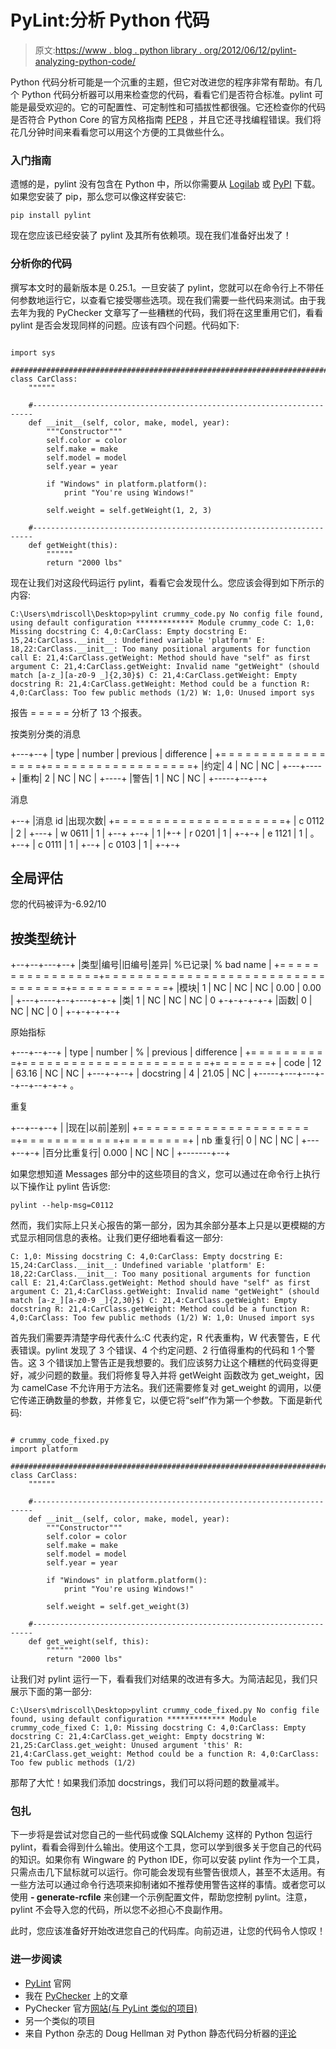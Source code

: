 # PyLint:分析 Python 代码

> 原文:[https://www . blog . python library . org/2012/06/12/pylint-analyzing-python-code/](https://www.blog.pythonlibrary.org/2012/06/12/pylint-analyzing-python-code/)

Python 代码分析可能是一个沉重的主题，但它对改进您的程序非常有帮助。有几个 Python 代码分析器可以用来检查您的代码，看看它们是否符合标准。pylint 可能是最受欢迎的。它的可配置性、可定制性和可插拔性都很强。它还检查你的代码是否符合 Python Core 的官方风格指南 [PEP8](http://www.python.org/dev/peps/pep-0008/) ，并且它还寻找编程错误。我们将花几分钟时间来看看您可以用这个方便的工具做些什么。

### 入门指南

遗憾的是，pylint 没有包含在 Python 中，所以你需要从 [Logilab](https://www.pylint.org/) 或 [PyPI](http://pypi.python.org/pypi/pylint) 下载。如果您安装了 pip，那么您可以像这样安装它:

 `pip install pylint` 

现在您应该已经安装了 pylint 及其所有依赖项。现在我们准备好出发了！

### 分析你的代码

撰写本文时的最新版本是 0.25.1。一旦安装了 pylint，您就可以在命令行上不带任何参数地运行它，以查看它接受哪些选项。现在我们需要一些代码来测试。由于我去年为我的 PyChecker 文章写了一些糟糕的代码，我们将在这里重用它们，看看 pylint 是否会发现同样的问题。应该有四个问题。代码如下:

```

import sys

########################################################################
class CarClass:
    """"""

    #----------------------------------------------------------------------
    def __init__(self, color, make, model, year):
        """Constructor"""
        self.color = color
        self.make = make
        self.model = model
        self.year = year

        if "Windows" in platform.platform():
            print "You're using Windows!"

        self.weight = self.getWeight(1, 2, 3)

    #----------------------------------------------------------------------
    def getWeight(this):
        """"""
        return "2000 lbs"

```

现在让我们对这段代码运行 pylint，看看它会发现什么。您应该会得到如下所示的内容:

 `C:\Users\mdriscoll\Desktop>pylint crummy_code.py
No config file found, using default configuration
************* Module crummy_code
C: 1,0: Missing docstring
C: 4,0:CarClass: Empty docstring
E: 15,24:CarClass.__init__: Undefined variable 'platform'
E: 18,22:CarClass.__init__: Too many positional arguments for function call
E: 21,4:CarClass.getWeight: Method should have "self" as first argument
C: 21,4:CarClass.getWeight: Invalid name "getWeight" (should match [a-z_][a-z0-9
_]{2,30}$)
C: 21,4:CarClass.getWeight: Empty docstring
R: 21,4:CarClass.getWeight: Method could be a function
R: 4,0:CarClass: Too few public methods (1/2)
W: 1,0: Unused import sys`

报告
= = = = =
分析了 13 个报表。

按类别分类的消息

+---+--+
| type | number | previous | difference |
+= = = = = = = = = = = = = = = = =+= = = = = = = = = = = = = = = = = =+
|约定| 4 | NC | NC |
+---+----+
|重构| 2 | NC | NC |
+----+
|警告| 1 | NC | NC |
+-----+--+--+

消息

+--+
|消息 id |出现次数|
+= = = = = = = = = = = = = = = = = = = = =+
| c 0112 | 2 |
+---+
| w 0611 | 1 |
+--+
+--+
| 1 |+-+
| r 0201 | 1 |
+-+-+
| e 1121 | 1 |
。
+--+
| c 0111 | 1 |
+--+
| c 0103 | 1 |
+-+-+

全局评估
-
您的代码被评为-6.92/10

按类型统计
-

+--+--+---+--+
|类型|编号|旧编号|差异| %已记录| % bad name |
+= = = = = = = = = = = = = = = =+= = = = = = = = = = = = = = = = = = = = = = = = = = = = = = = = = =+= = = = = = = = = = = =+
|模块| 1 | NC | NC | NC | 0.00 | 0.00 |
+---+----+--+----+-+-+
|类| 1 | NC | NC | NC | 0
+-+-+-+-+-+
|函数| 0 | NC | NC | 0 |
+-+-+-+-+-+

原始指标

+---+--+--+
| type | number | % | previous | difference |
+= = = = = = = = = =+= = = = = = = = = = = = = = = = = = = = = = =+= = = = = = =+
| code | 12 | 63.16 | NC | NC |
+---+-+--+
| docstring | 4 | 21.05 | NC |
+-----+---+---+--+--+--+-+-+
。

重复

+--+--+--+
| |现在|以前|差别|
+= = = = = = = = = = = = = = = = = = = = = =+= = = = = = = = = = = =+= = = = = = = =+
| nb 重复行| 0 | NC | NC |
+---+--+-+
|百分比重复行| 0.000 | NC | NC |
+-------+--+

如果您想知道 Messages 部分中的这些项目的含义，您可以通过在命令行上执行以下操作让 pylint 告诉您:

 `pylint --help-msg=C0112` 

然而，我们实际上只关心报告的第一部分，因为其余部分基本上只是以更模糊的方式显示相同信息的表格。让我们更仔细地看看这一部分:

 `C: 1,0: Missing docstring
C: 4,0:CarClass: Empty docstring
E: 15,24:CarClass.__init__: Undefined variable 'platform'
E: 18,22:CarClass.__init__: Too many positional arguments for function call
E: 21,4:CarClass.getWeight: Method should have "self" as first argument
C: 21,4:CarClass.getWeight: Invalid name "getWeight" (should match [a-z_][a-z0-9
_]{2,30}$)
C: 21,4:CarClass.getWeight: Empty docstring
R: 21,4:CarClass.getWeight: Method could be a function
R: 4,0:CarClass: Too few public methods (1/2)
W: 1,0: Unused import sys` 

首先我们需要弄清楚字母代表什么:C 代表约定，R 代表重构，W 代表警告，E 代表错误。pylint 发现了 3 个错误、4 个约定问题、2 行值得重构的代码和 1 个警告。这 3 个错误加上警告正是我想要的。我们应该努力让这个糟糕的代码变得更好，减少问题的数量。我们将修复导入并将 getWeight 函数改为 get_weight，因为 camelCase 不允许用于方法名。我们还需要修复对 get_weight 的调用，以便它传递正确数量的参数，并修复它，以便它将“self”作为第一个参数。下面是新代码:

```

# crummy_code_fixed.py
import platform

########################################################################
class CarClass:
    """"""

    #----------------------------------------------------------------------
    def __init__(self, color, make, model, year):
        """Constructor"""
        self.color = color
        self.make = make
        self.model = model
        self.year = year

        if "Windows" in platform.platform():
            print "You're using Windows!"

        self.weight = self.get_weight(3)

    #----------------------------------------------------------------------
    def get_weight(self, this):
        """"""
        return "2000 lbs"

```

让我们对 pylint 运行一下，看看我们对结果的改进有多大。为简洁起见，我们只展示下面的第一部分:

 `C:\Users\mdriscoll\Desktop>pylint crummy_code_fixed.py
No config file found, using default configuration
************* Module crummy_code_fixed
C: 1,0: Missing docstring
C: 4,0:CarClass: Empty docstring
C: 21,4:CarClass.get_weight: Empty docstring
W: 21,25:CarClass.get_weight: Unused argument 'this'
R: 21,4:CarClass.get_weight: Method could be a function
R: 4,0:CarClass: Too few public methods (1/2)` 

那帮了大忙！如果我们添加 docstrings，我们可以将问题的数量减半。

### 包扎

下一步将是尝试对您自己的一些代码或像 SQLAlchemy 这样的 Python 包运行 pylint，看看会得到什么输出。使用这个工具，您可以学到很多关于您自己的代码的知识。如果你有 Wingware 的 Python IDE，你可以安装 pylint 作为一个工具，只需点击几下鼠标就可以运行。你可能会发现有些警告很烦人，甚至不太适用。有一些方法可以通过命令行选项来抑制诸如不推荐使用警告这样的事情。或者您可以使用 **- generate-rcfile** 来创建一个示例配置文件，帮助您控制 pylint。注意，pylint 不会导入您的代码，所以您不必担心不良副作用。

此时，您应该准备好开始改进您自己的代码库。向前迈进，让您的代码令人惊叹！

### 进一步阅读

*   [PyLint](http://www.logilab.org/857) 官网
*   我在 [PyChecker](https://www.blog.pythonlibrary.org/2011/01/26/pychecker-python-code-analysis/) 上的文章
*   PyChecker 官方[网站(与 PyLint 类似的项目)](http://pychecker.sourceforge.net/)
*   另一个类似的项目
*   来自 Python 杂志的 Doug Hellman 对 Python 静态代码分析器的[评论](http://www.doughellmann.com/articles/pythonmagazine/completely-different/2008-03-linters/index.html)